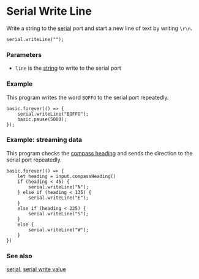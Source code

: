 # Serial Write Line

Write a string to the [serial](/device/serial) port and start a new line of text
by writing `\r\n`.

```sig
serial.writeLine("");
```

### Parameters

* `line` is the [string](/reference/types/string) to write to the serial port

### Example

This program writes the word `BOFFO` to the serial port repeatedly.

```blocks
basic.forever(() => {
    serial.writeLine("BOFFO");
    basic.pause(5000);
});
```

### Example: streaming data

This program checks the
[compass heading](/reference/input/compass-heading) and sends the
direction to the serial port repeatedly.

```blocks
basic.forever(() => {
    let heading = input.compassHeading()
    if (heading < 45) {
        serial.writeLine("N");
    } else if (heading < 135) {
        serial.writeLine("E");
    }
    else if (heading < 225) {
        serial.writeLine("S");
    }
    else {
        serial.writeLine("W");
    }
})
```
### See also

[serial](/device/serial),
[serial write value](/reference/serial/write-value)
